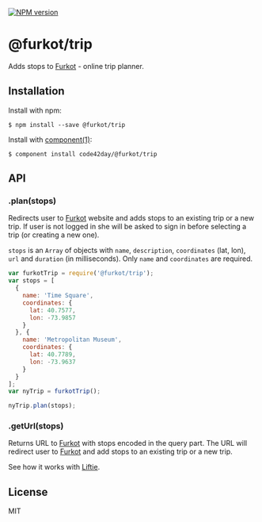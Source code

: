 [![NPM version][npm-image]][npm-url]

# @furkot/trip

  Adds stops to [Furkot] - online trip planner.

## Installation

  Install with npm:

    $ npm install --save @furkot/trip

  Install with [component(1)](http://component.io):

    $ component install code42day/@furkot/trip

## API

### .plan(stops)

Redirects user to [Furkot] website and adds stops to an existing trip or a new trip. If user is not
logged in she will be asked to sign in before selecting a trip (or creating a new one).

`stops` is an `Array` of objects with `name`, `description`, `coordinates` (lat, lon), `url` and
`duration` (in milliseconds). Only `name` and `coordinates` are required.

```javascript
var furkotTrip = require('@furkot/trip');
var stops = [
  {
    name: 'Time Square',
    coordinates: {
      lat: 40.7577,
      lon: -73.9857
    }
  }, {
    name: 'Metropolitan Museum',
    coordinates: {
      lat: 40.7789,
      lon: -73.9637
    }
  }
];
var nyTrip = furkotTrip();

nyTrip.plan(stops);
```

### .getUrl(stops)

Returns URL to [Furkot] with stops encoded in the query part. The URL will redirect user to [Furkot] and add stops to an existing trip or a new trip.

See how it works with [Liftie].

## License

  MIT

[Furkot]: https://trips.furkot.com
[Liftie]: http://liftie.info

[npm-image]: https://img.shields.io/npm/v/@furkot/trip
[npm-url]: https://npmjs.org/package/@furkot/trip
